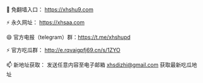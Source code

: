👋 免翻墙入口： https://xhshu9.com

⚡ 永久网址： https://xhsaa.com


😄 官方电报（telegram）群：https://t.me/xhshupd

⚡ 官方吃瓜群： http://e.rqvaigpfj69.cn/s/1ZYO

📫 新地址获取： 发送任意内容至电子邮箱 xhsdizhi@gmail.com 获取最新吃瓜地址
